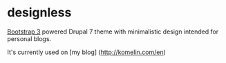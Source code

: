 designless
==========

[Bootstrap 3](https://github.com/twbs/bootstrap-sass) powered Drupal 7 theme with minimalistic design intended for personal blogs.

It's currently used on [my blog] (http://komelin.com/en)  
